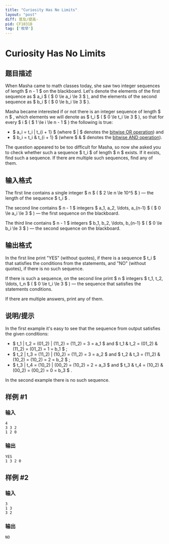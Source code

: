 ```yaml
---
title: "Curiosity Has No Limits"
layout: "post"
diff: 普及/提高-
pid: CF1031B
tag: ['枚举']
---
```


# Curiosity Has No Limits

## 题目描述

When Masha came to math classes today, she saw two integer sequences of length $ n - 1 $ on the blackboard. Let's denote the elements of the first sequence as $ a_i $ ( $ 0 \le a_i \le 3 $ ), and the elements of the second sequence as $ b_i $ ( $ 0 \le b_i \le 3 $ ).

Masha became interested if or not there is an integer sequence of length $ n $ , which elements we will denote as $ t_i $ ( $ 0 \le t_i \le 3 $ ), so that for every $ i $ ( $ 1 \le i \le n - 1 $ ) the following is true:

- $ a_i = t_i | t_{i + 1} $ (where $ | $ denotes the [bitwise OR operation](https://en.wikipedia.org/wiki/Bitwise_operation#OR)) and
- $ b_i = t_i \& t_{i + 1} $ (where $ \& $ denotes the [bitwise AND operation](https://en.wikipedia.org/wiki/Bitwise_operation#AND)).

The question appeared to be too difficult for Masha, so now she asked you to check whether such a sequence $ t_i $ of length $ n $ exists. If it exists, find such a sequence. If there are multiple such sequences, find any of them.

## 输入格式

The first line contains a single integer $ n $ ( $ 2 \le n \le 10^5 $ ) — the length of the sequence $ t_i $ .

The second line contains $ n - 1 $ integers $ a_1, a_2, \ldots, a_{n-1} $ ( $ 0 \le a_i \le 3 $ ) — the first sequence on the blackboard.

The third line contains $ n - 1 $ integers $ b_1, b_2, \ldots, b_{n-1} $ ( $ 0 \le b_i \le 3 $ ) — the second sequence on the blackboard.

## 输出格式

In the first line print "YES" (without quotes), if there is a sequence $ t_i $ that satisfies the conditions from the statements, and "NO" (without quotes), if there is no such sequence.

If there is such a sequence, on the second line print $ n $ integers $ t_1, t_2, \ldots, t_n $ ( $ 0 \le t_i \le 3 $ ) — the sequence that satisfies the statements conditions.

If there are multiple answers, print any of them.

## 说明/提示

In the first example it's easy to see that the sequence from output satisfies the given conditions:

- $ t_1 | t_2 = (01_2) | (11_2) = (11_2) = 3 = a_1 $ and $ t_1 \& t_2 = (01_2) \& (11_2) = (01_2) = 1 = b_1 $ ;
- $ t_2 | t_3 = (11_2) | (10_2) = (11_2) = 3 = a_2 $ and $ t_2 \& t_3 = (11_2) \& (10_2) = (10_2) = 2 = b_2 $ ;
- $ t_3 | t_4 = (10_2) | (00_2) = (10_2) = 2 = a_3 $ and $ t_3 \& t_4 = (10_2) \& (00_2) = (00_2) = 0 = b_3 $ .

In the second example there is no such sequence.

## 样例 #1

### 输入

```
4
3 3 2
1 2 0

```

### 输出

```
YES
1 3 2 0 
```

## 样例 #2

### 输入

```
3
1 3
3 2

```

### 输出

```
NO
```

